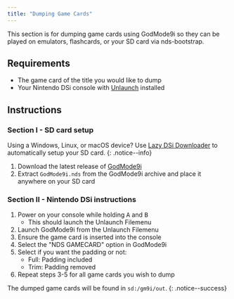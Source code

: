 ```yaml
---
title: "Dumping Game Cards"
---
```


This section is for dumping game cards using GodMode9i so they can be played on emulators, flashcards, or your SD card via nds-bootstrap.

## Requirements
* The game card of the title you would like to dump
* Your Nintendo DSi console with [Unlaunch](installing-unlaunch) installed

## Instructions
### Section I - SD card setup

Using a Windows, Linux, or macOS device? Use [Lazy DSi Downloader](lazy-dsi-downloader) to automatically setup your SD card.
{: .notice--info}

1. Download the latest release of [GodMode9i](https://github.com/RocketRobz/godmode9i/releases)
1. Extract `GodMode9i.nds` from the GodMode9i archive and place it anywhere on your SD card

### Section II - Nintendo DSi instructions
1. Power on your console while holding <kbd class="face">A</kbd> and <kbd class="face">B</kbd>
   - This should launch the Unlaunch Filemenu
1. Launch GodMode9i from the Unlaunch Filemenu
1. Ensure the game card is inserted into the console
1. Select the "NDS GAMECARD" option in GodMode9i
1. Select if you want the padding or not:
   - Full: Padding included
   - Trim: Padding removed
1. Repeat steps 3-5 for all game cards you wish to dump

The dumped game cards will be found in `sd:/gm9i/out`.
{: .notice--success}
